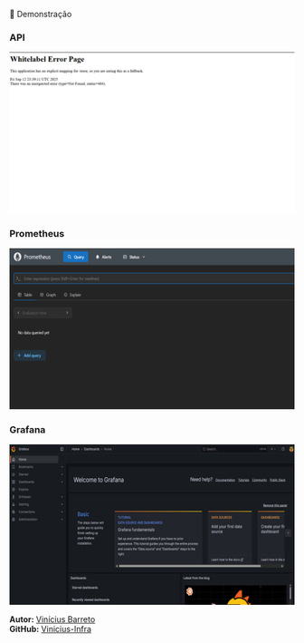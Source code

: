 📸 Demonstração

### API
![API](https://github.com/Vinicius-Infra/devops-docker-api/raw/main/assets/api.png)

### Prometheus
![Prometheus](https://github.com/Vinicius-Infra/devops-docker-api/raw/main/assets/prometheus.png)

### Grafana
![Grafana](https://github.com/Vinicius-Infra/devops-docker-api/raw/main/assets/grafana.png)

**Autor:** [Vinícius Barreto](https://www.linkedin.com/in/vinicius-barreto/)  
**GitHub:** [Vinicius-Infra](https://github.com/Vinicius-Infra)

